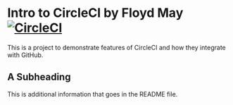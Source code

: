 # Intro to CircleCI by Floyd May [![CircleCI](https://dl.circleci.com/status-badge/img/circleci/DJijeqAKNGPju8Q61xViof/YBs6P1depRqu1Mes1hf67B/tree/master.svg?style=svg)](https://dl.circleci.com/status-badge/redirect/circleci/DJijeqAKNGPju8Q61xViof/YBs6P1depRqu1Mes1hf67B/tree/master)


This is a project to demonstrate features of CircleCI and how they integrate with GitHub.

## A Subheading

This is additional information that goes in the README file.



